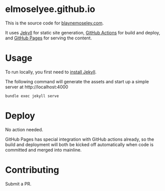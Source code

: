 # elmoselyee.github.io

This is the source code for [blaynemoseley.com](blaynemoseley.com).

It uses [Jekyll](https://jekyllrb.com/) for static site generation, 
[GitHub Actions](https://docs.github.com/en/actions) for build and 
deploy, and [GitHub Pages](https://pages.github.com/) for serving 
the content.

# Usage

To run locally, you first need to [install Jekyll](https://jekyllrb.com/docs/installation/).

The following command will generate the assets and start
up a simple server at http://localhost:4000

    bundle exec jekyll serve

# Deploy

No action needed.

GitHub Pages has special integration with GitHub actions
already, so the build and deployment will both be kicked
off automatically when code is committed and merged into 
mainline.

# Contributing

Submit a PR.
